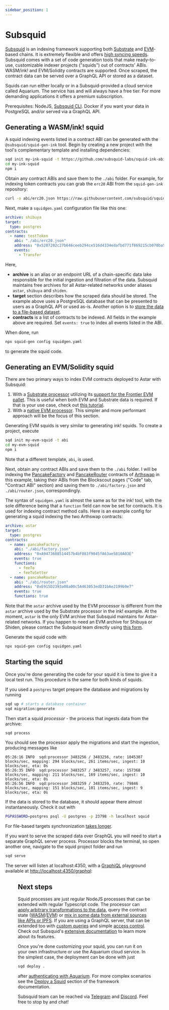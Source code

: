 ```yaml
---
sidebar_position: 1
---
```


# Subsquid

[Subsquid](https://subsquid.io) is an indexing framework supporting both [Substrate](/docs/build/build-on-layer-1/smart-contracts/wasm/index.md) and [EVM](/docs/build/build-on-layer-1/smart-contracts/EVM/index.md)-based chains. It is extremely flexible and offers [high syncing speeds](https://docs.subsquid.io/migrate/subsquid-vs-thegraph/). Subsquid comes with a set of code generation tools that make ready-to-use, customizable indexer projects ("squids") out of contracts' ABIs. WASM/ink! and EVM/Solidity contracts are supported. Once scraped, the contract data can be served over a GraphQL API or stored as a dataset.

Squids can run either locally or in a Subsquid-provided a cloud service called Aquarium. The service has and will always have a free tier. For more demanding applications it offers a premium subscription.

Prerequisites: NodeJS, [Subsquid CLI](https://docs.subsquid.io/squid-cli/installation/). Docker if you want your data in PostgreSQL and/or served via a GraphQL API.

## Generating a WASM/ink! squid

A squid indexing events listed in a contract ABI can be generated with the `@subsquid/squid-gen-ink` tool. Begin by creating a new project with the tool's complementary template and installing dependencies:
```bash
sqd init my-ink-squid -t https://github.com/subsquid-labs/squid-ink-abi-template
cd my-ink-squid
npm i
```
Obtain any contract ABIs and save them to the `./abi` folder. For example, for indexing token contracts you can grab the `erc20` ABI from the `squid-gen-ink` repository:
```bash
curl -o abi/erc20.json https://raw.githubusercontent.com/subsquid/squid-gen/master/tests/ink-erc20/abi/erc20.json
```
Next, make a `squidgen.yaml` configuration file like this one:
```yaml
archive: shibuya
target:
  type: postgres
contracts:
  - name: testToken
    abi: "./abi/erc20.json"
    address: "0x5207202c27b646ceeb294ce516d4334edafbd771f869215cb070ba51dd7e2c72"
    events:
      - Transfer
```
Here,
* **archive** is an alias or an endpoint URL of a chain-specific data lake responsible for the initial ingestion and filtration of the data. Subsquid maintains free archives for all Astar-related networks under aliases `astar`, `shibuya` and `shiden`.
* **target** section describes how the scraped data should be stored. The example above uses a PostgreSQL database that can be presented to users as a GraphQL API or used as-is. Another option is to [store the data to a file-based dataset](https://docs.subsquid.io/basics/squid-gen/#file-store-targets).
* **contracts** is a list of contracts to be indexed. All fields in the example above are required. Set `events: true` to index all events listed in the ABI.

When done, run
```bash
npx squid-gen config squidgen.yaml
```
to generate the squid code.

## Generating an EVM/Solidity squid

There are two primary ways to index EVM contracts deployed to Astar with Subsquid:
1. With a [Substrate processor](https://docs.subsquid.io/substrate-indexing/) utilizing its [support for the Frontier EVM pallet](https://docs.subsquid.io/substrate-indexing/evm-support/). This is useful when both EVM and Substrate data is required. If that is your use case, check out [this tutorial](https://docs.subsquid.io/tutorials/create-an-evm-processing-squid/).
2. With a [native EVM processor](https://docs.subsquid.io/evm-indexing/). This simpler and more performant approach will be the focus of this section.

Generating EVM squids is very similar to generating ink! squids. To create a project, execute
```bash
sqd init my-evm-squid -t abi
cd my-evm-squid
npm i
```
Note that a different template, `abi`, is used.

Next, obtain any contract ABIs and save them to the `./abi` folder. I will be indexing the [PancakeFactory](https://blockscout.com/astar/address/0xA9473608514457b4bF083f9045fA63ae5810A03E) and [PancakeRouter](https://blockscout.com/astar/address/0xE915D2393a08a00c5A463053edD31bAe2199b9e7) contracts of [Arthswap](https://arthswap.org) in this example, taking their ABIs from the Blockscout pages ("Code" tab, "Contract ABI" section) and saving them to `./abi/factory.json` and `./abi/router.json`, correspondingly.

The syntax of `squidgen.yaml` is almost the same as for the ink! tool, with the sole difference being that a `function` field can now be set for contracts. It is used for indexing contract method calls. Here is an example config for generating a squid indexing the two Arthswap contracts:
```yaml
archive: astar
target:
  type: postgres
contracts:
  - name: pancakeFactory
    abi: "./abi/factory.json"
    address: "0xA9473608514457b4bF083f9045fA63ae5810A03E"
    events: true
    functions:
      - feeTo
      - feeToSetter
  - name: pancakeRouter
    abi: "./abi/router.json"
    address: "0xE915D2393a08a00c5A463053edD31bAe2199b9e7"
    events: true
    functions: true
```
Note that the `astar` archive used by the EVM processor is different from the `astar` archive used by the Substrate processor in the ink! example. At the moment, `astar` is the only EVM archive that Subsquid maintains for Astar-related networks. If you happen to need an EVM archive for Shibuya or Shiden, please contact the Subsquid team directly using [this form](https://forms.gle/ioVNFiPjZgvUNunY9).

Generate the squid code with 
```bash
npx squid-gen config squidgen.yaml
```

## Starting the squid

Once you're done generating the code for your squid it is time to give it a local test run. This procedure is the same for both kinds of squids.

If you used a `postgres` target prepare the database and migrations by running
```bash
sqd up # starts a database container
sqd migration:generate
```

Then start a squid *processor* - the process that ingests data from the archive:
```bash
sqd process
```
You should see the processor apply the migrations and start the ingestion, producing messages like
```
05:26:16 INFO  sqd:processor 3483256 / 3483256, rate: 1045307 blocks/sec, mapping: 294 blocks/sec, 261 items/sec, ingest: 10 blocks/sec, eta: 0s
05:26:35 INFO  sqd:processor 3483257 / 3483257, rate: 157368 blocks/sec, mapping: 211 blocks/sec, 169 items/sec, ingest: 10 blocks/sec, eta: 0s
05:26:56 INFO  sqd:processor 3483259 / 3483259, rate: 79846 blocks/sec, mapping: 151 blocks/sec, 101 items/sec, ingest: 9 blocks/sec, eta: 0s
```

If the data is stored to the database, it should appear there almost instantaneously. Check it out with
```bash
PGPASSWORD=postgres psql -U postgres -p 23798 -h localhost squid
```
For file-based targets synchronization [takes longer](https://docs.subsquid.io/basics/store/file-store/overview/#filesystem-syncs-and-dataset-partitioning).

If you want to serve the scraped data over GraphQL you will need to start a separate GraphQL server process. Processor blocks the terminal, so open another one, navigate to the squid project folder and run
```bash
sqd serve
```
The server will listen at localhost:4350, with a [GraphiQL](https://github.com/graphql/graphiql) playground available at [http://localhost:4350/graphql](http://localhost:4350/graphql):

<Figure caption="GraphIQL Playground" src={require('./img/subsquidGraphiql.png').default } width="100%" />

## Next steps

Squid processes are just regular NodeJS processes that can be extended with regular Typescript code. The processor can [apply arbitrary transformations to the data](https://docs.subsquid.io/basics/squid-processor/#processorrun), query the contract state ([WASM](https://docs.subsquid.io/substrate-indexing/wasm-support/#state-queries)/[EVM](https://docs.subsquid.io/evm-indexing/query-state/)) or [mix in some data from external sources like APIs or IPFS](https://docs.subsquid.io/basics/external-api/). If you are using a GraphQL server, that can be extended too with [custom queries](https://docs.subsquid.io/graphql-api/custom-resolvers/) and simple [access control](https://docs.subsquid.io/graphql-api/authorization/). Check out Subsquid's [extensive documentation](https://docs.subsquid.io) to learn more about its features.

Once you're done customizing your squid, you can run it on your own infrastructure or use the Aquarium cloud service. In the simplest case, the deployment can be done with just
```bash
sqd deploy .
```
after [authenticating with Aquarium](https://docs.subsquid.io/squid-cli/#1-obtain-an-aquarium-deployment-key). For more complex scenarios see the [Deploy a Squid](https://docs.subsquid.io/deploy-squid/) section of the framework documentation.

Subsquid team can be reached via [Telegram](https://t.me/HydraDevs) and [Discord](https://discord.gg/dxR4wNgdjV). Feel free to stop by and chat!
